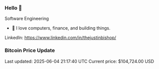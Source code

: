 ### Hello 🤙  

Software Engineering

- 🔭 I love computers, finance, and building things.
  
LinkedIn: https://www.linkedin.com/in/thejustinbishop/  




































































































































































































































































































































































































































































































































































































































































### Bitcoin Price Update
Last updated: 2025-06-04 21:17:40 UTC
Current price: $104,724.00 USD
